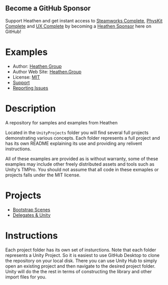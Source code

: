 ## Become a GitHub Sponsor
Support Heathen and get instant access to [Steamworks Complete](https://www.heathen.group/steamworks), [PhysKit Complete](https://www.heathen.group/physkit) and [UX Complete](https://www.heathen.group/ux) by becoming a [Heathen Sponsor](https://github.com/sponsors/heathen-engineering) here on GitHub!

# Examples
* Author: [Heathen Group](https://github.com/sponsors/heathen-engineering)
* Author Web Site: [Heathen.Group](https://heathen.group)
* License: [MIT](https://github.com/heathen-engineering/Examples/blob/main/LICENSE)
* [Support](https://discord.gg/6X3xrRc)
* [Reporting Issues](https://github.com/heathen-engineering/Examples/issues)

# Description
A repository for samples and examples from Heathen

Located in the `UnityProjects` folder you will find several full projects demonstrating various concepts. Each folder represents a full project and has its own README explaining its use and providing any relivent instructions.

All of these examples are provided as is without warranty, some of these examples may include other freely distributed assets and tools such as Unity's TMPro. You should not assume that all code in these exmaples or projects falls under the MIT license.

# Projects

* [Bootstrap Scenes](https://github.com/heathen-engineering/Examples/tree/main/UnityProjects/Bootstrap%20Scene%20Example%20Project)
* [Delegates & Unity](https://github.com/heathen-engineering/Examples/tree/main/UnityProjects/Understanding%20Delegates%20and%20Callbacks)

# Instructions

Each project folder has its own set of insturctions.
Note that each folder represents a Unity Project. So it is easiest to use GitHub Desktop to clone the repository on your local disk. There you can use Unity Hub to simply open an existing project and then navigate to the desired project folder. Unity will do the the rest in terms of constructing the library and other import files for you.
